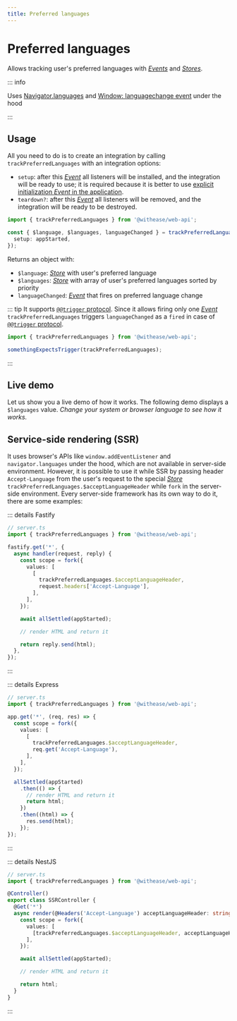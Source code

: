 ```yaml
---
title: Preferred languages
---
```


# Preferred languages

Allows tracking user's preferred languages with [_Events_](https://effector.dev/en/api/effector/event/) and [_Stores_](https://effector.dev/docs/api/effector/store).

::: info

Uses [Navigator.languages](https://developer.mozilla.org/en-US/docs/Web/API/Navigator/languages) and [Window: languagechange event](https://https://developer.mozilla.org/en-US/docs/Web/API/Window/languagechange_event) under the hood

:::

## Usage

All you need to do is to create an integration by calling `trackPreferredLanguages` with an integration options:

- `setup`: after this [_Event_](https://effector.dev/en/api/effector/event/) all listeners will be installed, and the integration will be ready to use; it is required because it is better to use [explicit initialization _Event_ in the application](/magazine/explicit_start).
- `teardown?`: after this [_Event_](https://effector.dev/en/api/effector/event/) all listeners will be removed, and the integration will be ready to be destroyed.

```ts
import { trackPreferredLanguages } from '@withease/web-api';

const { $language, $languages, languageChanged } = trackPreferredLanguages({
  setup: appStarted,
});
```

Returns an object with:

- `$language`: [_Store_](https://effector.dev/docs/api/effector/store) with user's preferred language
- `$languages`: [_Store_](https://effector.dev/docs/api/effector/store) with array of user's preferred languages sorted by priority
- `languageChanged`: [_Event_](https://effector.dev/en/api/effector/event/) that fires on preferred language change

::: tip
It supports [`@@trigger` protocol](/protocols/trigger). Since it allows firing only one [_Event_](https://effector.dev/en/api/effector/event/) `trackPreferredLanguages` triggers `languageChanged` as a `fired` in case of [`@@trigger` protocol](/protocols/trigger).

```ts
import { trackPreferredLanguages } from '@withease/web-api';

somethingExpectsTrigger(trackPreferredLanguages);
```

:::

## Live demo

Let us show you a live demo of how it works. The following demo displays a `$languages` value. _Change your system or browser language to see how it works._

<script setup lang="ts">
import demoFile from './preferred_languages.live.vue?raw';
</script>

<LiveDemo :demoFile="demoFile" />

## Service-side rendering (SSR)

It uses browser's APIs like `window.addEventListener` and `navigator.languages` under the hood, which are not available in server-side environment. However, it is possible to use it while SSR by passing header `Accept-Language` from the user's request to the special [_Store_](https://effector.dev/docs/api/effector/store) `trackPreferredLanguages.$acceptLanguageHeader` while `fork` in the server-side environment. Every server-side framework has its own way to do it, there are some examples:

::: details Fastify

```ts
// server.ts
import { trackPreferredLanguages } from '@withease/web-api';

fastify.get('*', {
  async handler(request, reply) {
    const scope = fork({
      values: [
        [
          trackPreferredLanguages.$acceptLanguageHeader,
          request.headers['Accept-Language'],
        ],
      ],
    });

    await allSettled(appStarted);

    // render HTML and return it

    return reply.send(html);
  },
});
```

:::

::: details Express

```ts
// server.ts
import { trackPreferredLanguages } from '@withease/web-api';

app.get('*', (req, res) => {
  const scope = fork({
    values: [
      [
        trackPreferredLanguages.$acceptLanguageHeader,
        req.get('Accept-Language'),
      ],
    ],
  });

  allSettled(appStarted)
    .then(() => {
      // render HTML and return it
      return html;
    })
    .then((html) => {
      res.send(html);
    });
});
```

:::

::: details NestJS

```ts
// server.ts
import { trackPreferredLanguages } from '@withease/web-api';

@Controller()
export class SSRController {
  @Get('*')
  async render(@Headers('Accept-Language') acceptLanguageHeader: string) {
    const scope = fork({
      values: [
        [trackPreferredLanguages.$acceptLanguageHeader, acceptLanguageHeader],
      ],
    });

    await allSettled(appStarted);

    // render HTML and return it

    return html;
  }
}
```

:::
